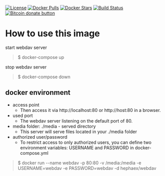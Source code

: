 [![License](https://img.shields.io/badge/license-GPL-blue.svg)](https://raw.githubusercontent.com/hephaex/webdav-docker/master/LICENSE)
[![Docker Pulls](https://img.shields.io/docker/pulls/hephaex/webdav.svg)](https://hub.docker.com/r/hephaex/webdav/)
[![Docker Stars](https://img.shields.io/docker/stars/hephaex/webdav.svg)](https://hub.docker.com/r/hephaex/webdav/)
[![Build Status](https://travis-ci.org/hephaex/webdav-docker.svg?branch=master)](https://travis-ci.org/hephaex/webdav-docker)
[![Bitcoin donate button](https://img.shields.io/badge/bitcoin-donate-yellow.svg)](https://www.coinbase.com/checkouts/16wBMRsdZkNu6Vk7zQetX27aHLnvwusedz)

# How to use this image

start webdav server
> $ docker-compose up

stop webdav server
> $ docker-compose down

## docker environment

* access point
  - Then access it via http://localhost:80 or http://host:80 in a browser.
* used port
  - The webdav server listening on the default port of 80.
* media folder: ./media - served directory
  - This server will serve files located in your ./media folder
* authorized user/password
  - To restrict access to only authorized users, you can define two environment variables: USERNAME and PASSWORD in docker-compose.yml
> $ docker run --name webdav -p 80:80 -v /media:/media -e USERNAME=webdav -e PASSWORD=webdav -d hephaex/webdav
